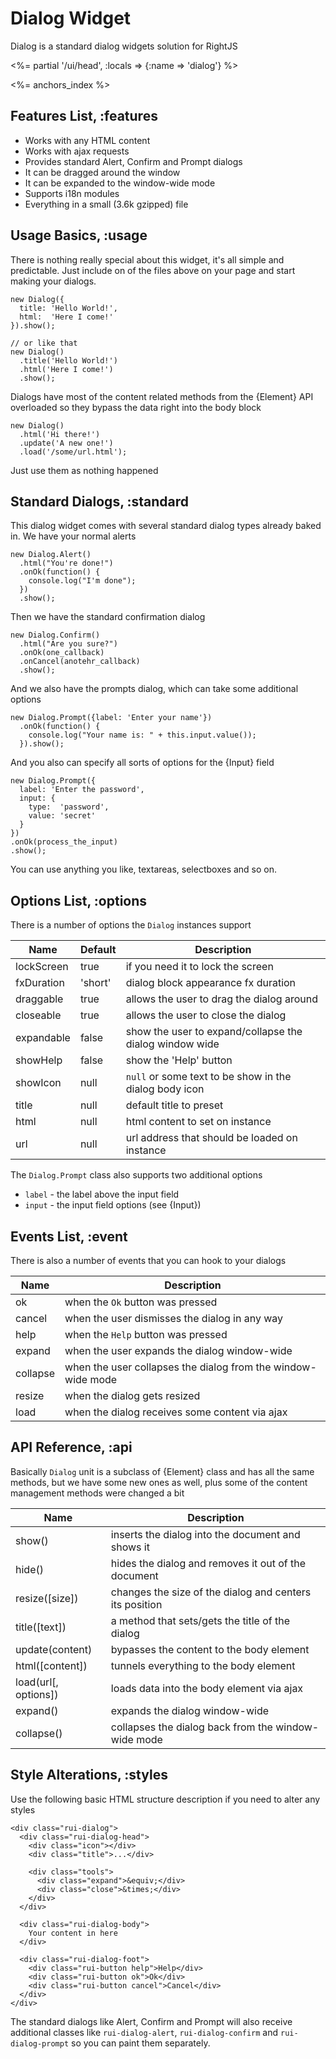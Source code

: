 # Dialog Widget

Dialog is a standard dialog widgets solution for RightJS

<%= partial '/ui/head', :locals => {:name => 'dialog'} %>

<%= anchors_index %>


## Features List, :features

* Works with any HTML content
* Works with ajax requests
* Provides standard Alert, Confirm and Prompt dialogs
* It can be dragged around the window
* It can be expanded to the window-wide mode
* Supports i18n modules
* Everything in a small (3.6k gzipped) file


## Usage Basics, :usage

There is nothing really special about this widget, it's all simple and
predictable. Just include on of the files above on your page and start making
your dialogs.

    new Dialog({
      title: 'Hello World!',
      html:  'Here I come!'
    }).show();

    // or like that
    new Dialog()
      .title('Hello World!')
      .html('Here I come!')
      .show();

Dialogs have most of the content related methods from the {Element} API
overloaded so they bypass the data right into the body block

    new Dialog()
      .html('Hi there!')
      .update('A new one!')
      .load('/some/url.html');

Just use them as nothing happened


## Standard Dialogs, :standard

This dialog widget comes with several standard dialog types already baked in.
We have your normal alerts

    new Dialog.Alert()
      .html("You're done!")
      .onOk(function() {
        console.log("I'm done");
      })
      .show();

Then we have the standard confirmation dialog

    new Dialog.Confirm()
      .html("Are you sure?")
      .onOk(one_callback)
      .onCancel(anotehr_callback)
      .show();

And we also have the prompts dialog, which can take some additional options

    new Dialog.Prompt({label: 'Enter your name'})
      .onOk(function() {
        console.log("Your name is: " + this.input.value());
      }).show();

And you also can specify all sorts of options for the {Input} field

    new Dialog.Prompt({
      label: 'Enter the password',
      input: {
        type:  'password',
        value: 'secret'
      }
    })
    .onOk(process_the_input)
    .show();

You can use anything you like, textareas, selectboxes and so on.


## Options List, :options

There is a number of options the `Dialog` instances support

Name       | Default | Description
-----------|---------|--------------------------------------------------------
lockScreen | true    | if you need it to lock the screen
fxDuration | 'short' | dialog block appearance fx duration
draggable  | true    | allows the user to drag the dialog around
closeable  | true    | allows the user to close the dialog
expandable | false   | show the user to expand/collapse the dialog window wide
showHelp   | false   | show the 'Help' button
showIcon   | null    | `null` or some text to be show in the dialog body icon
title      | null    | default title to preset
html       | null    | html content to set on instance
url        | null    | url address that should be loaded on instance

The `Dialog.Prompt` class also supports two additional options

* `label` - the label above the input field
* `input` - the input field options (see {Input})


## Events List, :event

There is also a number of events that you can hook to your dialogs

Name     | Description
---------|---------------------------------------------------
ok       | when the `Ok` button was pressed
cancel   | when the user dismisses the dialog in any way
help     | when the `Help` button was pressed
expand   | when the user expands the dialog window-wide
collapse | when the user collapses the dialog from the window-wide mode
resize   | when the dialog gets resized
load     | when the dialog receives some content via ajax


## API Reference, :api

Basically `Dialog` unit is a subclass of {Element} class and has all the same
methods, but we have some new ones as well, plus some of the content
management methods were changed a bit

Name                 | Description
---------------------|------------------------------------------------------
show()               | inserts the dialog into the document and shows it
hide()               | hides the dialog and removes it out of the document
resize(\[size\])     | changes the size of the dialog and centers its position
title(\[text\])      | a method that sets/gets the title of the dialog
update(content)      | bypasses the content to the body element
html(\[content\])    | tunnels everything to the body element
load(url\[, options\]) | loads data into the body element via ajax
expand()             | expands the dialog window-wide
collapse()           | collapses the dialog back from the window-wide mode


## Style Alterations, :styles

Use the following basic HTML structure description if you need to alter
any styles

    <div class="rui-dialog">
      <div class="rui-dialog-head">
        <div class="icon"></div>
        <div class="title">...</div>

        <div class="tools">
          <div class="expand">&equiv;</div>
          <div class="close">&times;</div>
        </div>
      </div>

      <div class="rui-dialog-body">
        Your content in here
      </div>

      <div class="rui-dialog-foot">
        <div class="rui-button help">Help</div>
        <div class="rui-button ok">Ok</div>
        <div class="rui-button cancel">Cancel</div>
      </div>
    </div>

The standard dialogs like Alert, Confirm and Prompt will also receive
additional classes like `rui-dialog-alert`, `rui-dialog-confirm` and
`rui-dialog-prompt` so you can paint them separately.